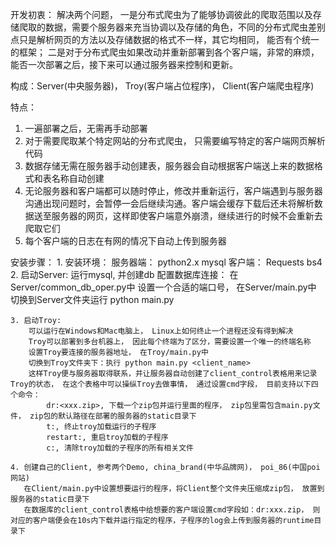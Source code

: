开发初衷：
解决两个问题， 一是分布式爬虫为了能够协调彼此的爬取范围以及存储爬取的数据，需要个服务器来充当协调以及存储的角色，不同的分布式爬虫差别点只是解析网页的方法以及存储数据的格式不一样，其它均相同， 能否有个统一的框架；
二是对于分布式爬虫如果改动并重新部署到各个客户端，非常的麻烦， 能否一次部署之后，接下来可以通过服务器来控制和更新。

构成：Server(中央服务器)， Troy(客户端占位程序)， Client(客户端爬虫程序)

特点：
1. 一遍部署之后，无需再手动部署
2. 对于需要爬取某个特定网站的分布式爬虫， 只需要编写特定的客户端网页解析代码
3. 数据存储无需在服务器手动创建表，服务器会自动根据客户端送上来的数据格式和表名称自动创建
4. 无论服务器和客户端都可以随时停止，修改并重新运行，客户端遇到与服务器沟通出现问题时，会暂停一会后继续沟通。客户端会缓存下载后还未将解析数据送至服务器的网页，这样即使客户端意外崩溃，继续进行的时候不会重新去爬取它们
5. 每个客户端的日志在有网的情况下自动上传到服务器


安装步骤：
    1. 安装环境：
        服务器端：
            python2.x
            mysql
        客户端：
            Requests
            bs4
    2. 启动Server:
        运行mysql, 并创建db
        配置数据库连接： 在Server/common_db_oper.py中
        设置一个合适的端口号， 在Server/main.py中
        切换到Server文件夹运行 python main.py
        
    3. 启动Troy:
        可以运行在Windows和Mac电脑上， Linux上如何终止一个进程还没有得到解决
        Troy可以部署到多台机器上， 因此每个终端为了区分，需要设置一个唯一的终端名称
        设置Troy要连接的服务器地址， 在Troy/main.py中
        切换到Troy文件夹下：执行 python main.py <client_name>
        这样Troy便与服务器取得联系，并让服务器自动创建了client_control表格用来记录Troy的状态， 在这个表格中可以操纵Troy去做事情， 通过设置cmd字段， 目前支持以下四个命令：
            dr:<xxx.zip>, 下载一个zip包并运行里面的程序， zip包里需包含main.py文件， zip包的默认路径在部署的服务器的static目录下
            t:, 终止troy加载运行的子程序
            restart:, 重启troy加载的子程序
            c:, 清除troy加载的子程序的所有相关文件

    4. 创建自己的Client, 参考两个Demo, china_brand(中华品牌网)， poi_86(中国poi网站)
       在Client/main.py中设置想要运行的程序，将Client整个文件夹压缩成zip包， 放置到服务器的static目录下
       在数据库的client_control表格中给想要的客户端设置cmd字段如：dr:xxx.zip， 则对应的客户端便会在10s内下载并运行指定的程序，子程序的log会上传到服务器的runtime目录下
